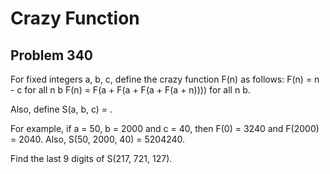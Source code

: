 #  Crazy Function
## Problem 340



For fixed integers a, b, c, define the crazy function F(n) as follows:
F(n) = n - c for all n  b 
F(n) = F(a + F(a + F(a + F(a + n)))) for all n  b.


Also, define S(a, b, c) = .


For example, if a = 50, b = 2000 and c = 40, then F(0) = 3240 and F(2000) = 2040.
Also, S(50, 2000, 40) = 5204240.


Find the last 9 digits of S(217, 721, 127).









